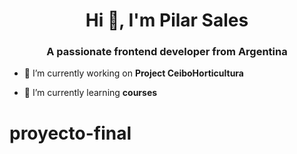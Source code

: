 <h1 align="center">Hi 👋, I'm Pilar Sales</h1>
<h3 align="center">A passionate frontend developer from Argentina</h3>

- 🔭 I’m currently working on **Project CeiboHorticultura**

- 🌱 I’m currently learning **courses**
# proyecto-final
